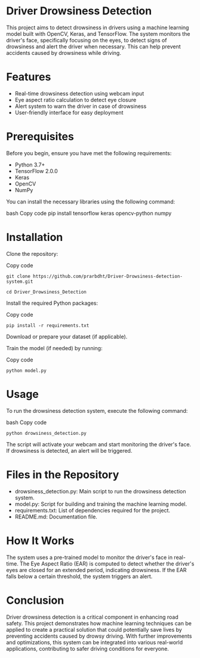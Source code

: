 # Driver Drowsiness Detection
This project aims to detect drowsiness in drivers using a machine learning model built with OpenCV, 
Keras, and TensorFlow. The system monitors the driver's face, specifically focusing on the eyes, to 
detect signs of drowsiness and alert the driver when necessary. This can help prevent accidents 
caused by drowsiness while driving.

# Features
* Real-time drowsiness detection using webcam input
* Eye aspect ratio calculation to detect eye closure
* Alert system to warn the driver in case of drowsiness
* User-friendly interface for easy deployment
  
# Prerequisites
Before you begin, ensure you have met the following requirements:

* Python 3.7+
* TensorFlow 2.0.0
* Keras
* OpenCV
* NumPy
  
You can install the necessary libraries using the following command:

bash
Copy code
pip install tensorflow keras opencv-python numpy

# Installation
Clone the repository:

Copy code
```
git clone https://github.com/prarbdht/Driver-Drowsiness-detection-system.git
```
```
cd Driver_Drowsiness_Detection
```
Install the required Python packages:

Copy code
```
pip install -r requirements.txt
```
Download or prepare your dataset (if applicable).

Train the model (if needed) by running:

Copy code
```
python model.py
```

# Usage
To run the drowsiness detection system, execute the following command:

bash
Copy code
```
python drowsiness_detection.py
```
The script will activate your webcam and start monitoring the driver's face. If drowsiness is detected,
an alert will be triggered.

# Files in the Repository
* drowsiness_detection.py: Main script to run the drowsiness detection system.
* model.py: Script for building and training the machine learning model.
* requirements.txt: List of dependencies required for the project.
* README.md: Documentation file.

# How It Works
The system uses a pre-trained model to monitor the driver's face in real-time. The Eye Aspect Ratio 
(EAR) is computed to detect whether the driver's eyes are closed for an extended period, indicating 
drowsiness. If the EAR falls below a certain threshold, the system triggers an alert.

# Conclusion
Driver drowsiness detection is a critical component in enhancing road safety. This project
demonstrates how machine learning techniques can be applied to create a practical solution that
could potentially save lives by preventing accidents caused by drowsy driving. With further
improvements and optimizations, this system can be integrated into various real-world
applications, contributing to safer driving conditions for everyone.
